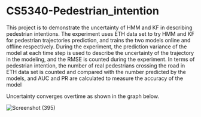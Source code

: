 # CS5340-Pedestrian_intention
This project is to demonstrate the uncertainty of HMM and KF in describing pedestrian intentions. The experiment uses ETH data set to try HMM and KF for pedestrian trajectories prediction, and trains the two models online and offline respectively. During the experiment, the prediction variance of the model at each time step is used to describe the uncertainty of the trajectory in the modeling, and the RMSE is counted during the experiment. In terms of pedestrian intention, the number of real pedestrians crossing the road in ETH data set is counted and compared with the number predicted by the models, and AUC and PR are calculated to measure the accuracy of the model


Uncertainty converges overtime as shown in the graph below.

![Screenshot (395)](https://user-images.githubusercontent.com/65244703/166104219-419ba466-b544-4b5f-99df-24f130320313.png)
